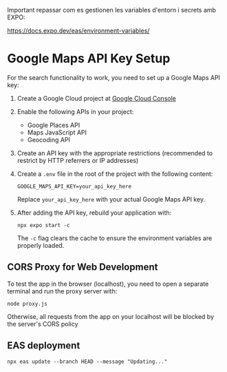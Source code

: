 Important repassar com es gestionen les variables d'entorn i secrets amb EXPO:

https://docs.expo.dev/eas/environment-variables/

# Google Maps API Key Setup

For the search functionality to work, you need to set up a Google Maps API key:

1. Create a Google Cloud project at [Google Cloud Console](https://console.cloud.google.com/)
2. Enable the following APIs in your project:
   - Google Places API
   - Maps JavaScript API
   - Geocoding API

3. Create an API key with the appropriate restrictions (recommended to restrict by HTTP referrers or IP addresses)

4. Create a `.env` file in the root of the project with the following content:
   ```
   GOOGLE_MAPS_API_KEY=your_api_key_here
   ```
   Replace `your_api_key_here` with your actual Google Maps API key.

5. After adding the API key, rebuild your application with:
   ```
   npx expo start -c
   ```
   The `-c` flag clears the cache to ensure the environment variables are properly loaded.

## CORS Proxy for Web Development

To test the app in the browser (localhost), you need to open a separate terminal and run the proxy server with:

```shell
node proxy.js
```

Otherwise, all requests from the app on your localhost will be blocked by the server's CORS policy


## EAS deployment
```shell
npx eas update --branch HEAD --message "Updating..."
```